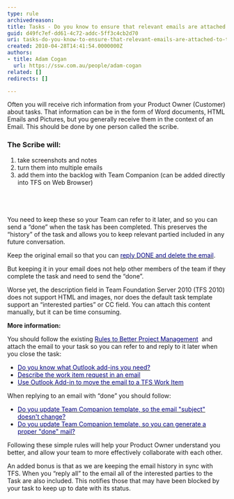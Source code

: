 ```yaml
---
type: rule
archivedreason: 
title: Tasks - Do you know to ensure that relevant emails are attached to tasks?
guid: d49fc7ef-dd61-4c72-addc-5ff3c4cb2d70
uri: tasks-do-you-know-to-ensure-that-relevant-emails-are-attached-to-tasks
created: 2010-04-28T14:41:54.0000000Z
authors:
- title: Adam Cogan
  url: https://ssw.com.au/people/adam-cogan
related: []
redirects: []

---
```



<p>Often you will receive rich information from your Product Owner (Customer) about tasks. That information can be in the form of Word documents, HTML Emails and Pictures, but you generally receive them in the context of an Email. This should be done by one person called the scribe.​</p>
<div class="greyBox" style="margin-bottom&#58;20px;">
   <h3>The Scribe will&#58;</h3><ol><li>take screenshots and notes</li><li>turn them into multiple emails</li><li>add them into the backlog with Team Companion (can be added directly into TFS on Web Browser)</li></ol></div>
<br><excerpt class='endintro'></excerpt><br>
<p>You need to keep these so your Team can refer to it later, and so you can send a “done” when the task has been completed. This preserves the “history” of the task and allows you to keep relevant partied included in any future conversation.</p><p>Keep the original email so that you can 
   <a shape="rect" target="_blank" href="/dones-do-you-reply-done-and-delete-the-original-email">
      <font color="#000080">reply DONE and delete the email</font></a>.</p><p>But keeping it in your email does not help other members of the team if they complete the task and need to send the “done”.</p><p>Worse yet, the description field in Team Foundation Server 2010 (TFS 2010) does not support HTML and images, nor does the default task template support an “interested parties” or CC field. You can attach this content manually, but it can be time consuming.</p><p>
   <strong>More information&#58;</strong></p><p>You should follow the existing 
   <a shape="rect" href="/Management/RulestoBetterSpecificationReviews" target="_blank">
      <font color="#000080">Rules to Better Project Management</font></a>&#160; and attach the email to your task so you can refer to and reply to it later when you close the task&#58;</p><ul><li>
      <a shape="rect" href="http&#58;//www.ssw.com.au/ssw/standards/rules/RulesToBetterProjectManagementWithTFS.aspx#OutlookAddin">
         <font color="#000080">Do you know what Outlook add-ins you need?</font></a> </li><li>
      <a shape="rect" href="http&#58;//www.ssw.com.au/ssw/standards/rules/RulesToBetterProjectManagementWithTFS.aspx#WorkItemEmail">
         <font color="#000080">Describe the work item request in an email</font></a> </li><li>
      <a shape="rect" href="http&#58;//www.ssw.com.au/ssw/standards/rules/RulesToBetterProjectManagementWithTFS.aspx#TeamCompanionWorkItem">
         <font color="#000080">Use Outlook Add-in to move the email to a TFS Work Item</font></a> </li></ul><p>When replying to an email with “done” you should follow&#58;</p><ul><li>
      <a shape="rect" href="http&#58;//www.ssw.com.au/ssw/standards/rules/RulesToBetterProjectManagementWithTFS.aspx#KeepConsistentName">
         <font color="#000080">Do you update Team Companion template, so the email &quot;subject&quot; doesn't change?</font></a> </li><li>
      <a shape="rect" href="http&#58;//www.ssw.com.au/ssw/standards/rules/RulesToBetterProjectManagementWithTFS.aspx#EmailTemplate">
         <font color="#000080">Do you update Team Companion template, so you can generate a proper &quot;done&quot; mail?</font></a> </li></ul><p>Following these simple rules will help your Product Owner understand you better, and allow your team to more effectively collaborate with each other. </p><p>An added bonus is that as we are keeping the email history in sync with TFS. When you “reply all” to the email all of the interested parties to the Task are also included. This notifies those that may have been blocked by your task to keep up to date with its status.</p>


